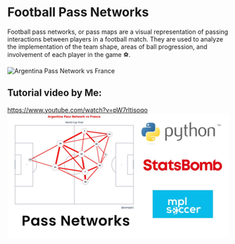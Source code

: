 # Football Pass Networks

Football pass networks, or pass maps are a visual representation of passing interactions between players in a football match. They are used to analyze the implementation of the team shape, areas of ball progression, and involvement of each player in the game ⚽.

![Argentina Pass Network vs France](/images/Argentina.jpg)

## Tutorial video by Me:

https://www.youtube.com/watch?v=pW7rltisoqo 
![Video Thumbnail](/images/thumbnail.jpg)
